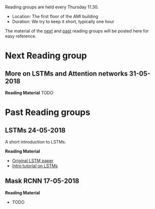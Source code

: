 Reading groups are held every Thursday 11.30.
 - Location: The first floor of the AMI building
 - Duration: We try to keep it short, typically one hour

The material of the [next](#next) and [past](#past) reading groups will be posted here for easy reference.

# Next Reading group 

## More on LSTMs and Attention networks 31-05-2018 

**Reading Material** TODO


# Past Reading groups

## LSTMs 24-05-2018

A short introduction to LSTMs.

**Reading Material**
 - [Original LSTM paper](http://www.bioinf.jku.at/publications/older/2604.pdf)
 - [Intro tutorial on LSTMs](http://colah.github.io/posts/2015-08-Understanding-LSTMs/)

## Mask RCNN 17-05-2018

**Reading Material**
 - TODO

